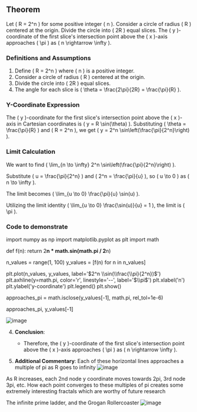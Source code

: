 ## Theorem
Let \( R = 2^n \) for some positive integer \( n \). Consider a circle of radius \( R \) centered at the origin. Divide the circle into \( 2R \) equal slices. The \( y \)-coordinate of the first slice's intersection point above the \( x \)-axis approaches \( \pi \) as \( n \rightarrow \infty \).

### Definitions and Assumptions
1. Define \( R = 2^n \) where \( n \) is a positive integer.
2. Consider a circle of radius \( R \) centered at the origin.
3. Divide the circle into \( 2R \) equal slices.
4. The angle for each slice is \( \theta = \frac{2\pi}{2R} = \frac{\pi}{R} \).

### Y-Coordinate Expression
The \( y \)-coordinate for the first slice's intersection point above the \( x \)-axis in Cartesian coordinates is \( y = R \sin(\theta) \). Substituting \( \theta = \frac{\pi}{R} \) and \( R = 2^n \), we get \( y = 2^n \sin\left(\frac{\pi}{2^n}\right) \).

### Limit Calculation
We want to find \( \lim_{n \to \infty} 2^n \sin\left(\frac{\pi}{2^n}\right) \).

Substitute \( u = \frac{\pi}{2^n} \) and \( 2^n = \frac{\pi}{u} \), so \( u \to 0 \) as \( n \to \infty \).

The limit becomes \( \lim_{u \to 0} \frac{\pi}{u} \sin(u) \).

Utilizing the limit identity \( \lim_{u \to 0} \frac{\sin(u)}{u} = 1 \), the limit is \( \pi \).


### Code to demonstrate

import numpy as np
import matplotlib.pyplot as plt
import math

def f(n):
    return 2**n * math.sin(math.pi / 2**n)

n_values = range(1, 100)
y_values = [f(n) for n in n_values]

plt.plot(n_values, y_values, label='$2^n \\sin(\\frac{\\pi}{2^n})$')
plt.axhline(y=math.pi, color='r', linestyle='--', label='$\\pi$')
plt.xlabel('n')
plt.ylabel('y-coordinate')
plt.legend()
plt.show()

approaches_pi = math.isclose(y_values[-1], math.pi, rel_tol=1e-6)

approaches_pi, y_values[-1]

![image](https://github.com/jconorgrogan/Grogans-Slice-of-Pi/assets/130090573/bed128bf-b7ac-45d1-9fc7-805c611892bd)


4. **Conclusion**:
    - Therefore, the \( y \)-coordinate of the first slice's intersection point above the \( x \)-axis approaches \( \pi \) as \( n \rightarrow \infty \).

5. **Additional Commentary**:
Each of these horizontal lines approaches a multiple of pi as R goes to infinity
![image](https://github.com/jconorgrogan/Grogans-Slice-of-Pi/assets/130090573/2a204d04-0238-44ed-a5f4-a91fe5c68617)


As R increases, each 2nd node y coordinate moves towards 2pi, 3rd node 3pi, etc. 
How each point converges to these multiples of pi creates some extremely interesting fractals which are worthy of future research

The infinite prime ladder, and the Grogan Rollercoaster 
![image](https://github.com/jconorgrogan/Grogans-Slice-of-Pi/assets/130090573/f45b1293-16f1-41fd-abdf-ead3df0f4284)


